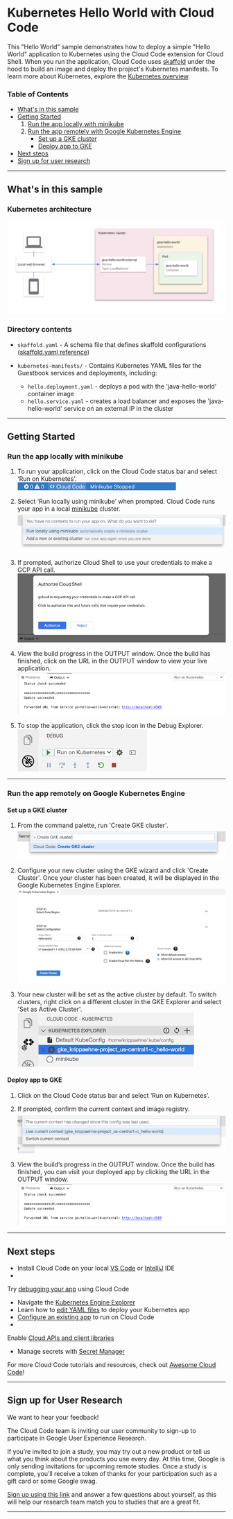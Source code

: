 # Kubernetes Hello World with Cloud Code

This "Hello World" sample demonstrates how to deploy a simple "Hello World" application to Kubernetes using the Cloud
Code extension for Cloud Shell. When you run the application, Cloud Code uses [skaffold](https://skaffold.dev/docs/)
under the hood to build an image and deploy the project's Kubernetes manifests. To learn more about Kubernetes, explore
the [Kubernetes overview](https://kubernetes.io/docs/concepts/overview/).

### Table of Contents

* [What's in this sample](#whats-in-this-sample)
* [Getting Started](#getting-started)
    1. [Run the app locally with minikube](#run-the-app-locally-with-minikube)
    2. [Run the app remotely with Google Kubernetes Engine](#run-the-app-remotely-with-google-kubernetes-engine)
        * [Set up a GKE cluster](#set-up-a-gke-cluster)
        * [Deploy app to GKE](#deploy-app-to-gke)
* [Next steps](#next-steps)
* [Sign up for user research](#sign-up-for-user-research)

---

## What's in this sample

### Kubernetes architecture

![Kubernetes Architecture Diagram](../../img/diagram.png)

### Directory contents

- `skaffold.yaml` - A schema file that defines skaffold
  configurations ([skaffold.yaml reference](https://skaffold.dev/docs/references/yaml/))
- `kubernetes-manifests/` - Contains Kubernetes YAML files for the Guestbook services and deployments, including:

    - `hello.deployment.yaml` - deploys a pod with the 'java-hello-world' container image
    - `hello.service.yaml` - creates a load balancer and exposes the 'java-hello-world' service on an external IP in the
      cluster

---

## Getting Started

### Run the app locally with minikube

1. To run your application, click on the Cloud Code status bar and select ‘Run on Kubernetes’.  
   ![image](./img/status-bar.png)

2. Select ‘Run locally using minikube’ when prompted. Cloud Code runs your app in a
   local [minikube](https://minikube.sigs.k8s.io/docs/start/) cluster.  
   ![image](./img/create-k8s-cluster.png)

3. If prompted, authorize Cloud Shell to use your credentials to make a GCP API call.  
   ![image](./img/authorize-cloud-shell.png)

4. View the build progress in the OUTPUT window. Once the build has finished, click on the URL in the OUTPUT window to
   view your live application.  
   ![image](./img/kubernetes-url.png)

5. To stop the application, click the stop icon in the Debug Explorer.  
   ![image](./img/debug-explorer.png)

---

### Run the app remotely on Google Kubernetes Engine

#### Set up a GKE cluster

1. From the command palette, run 'Create GKE cluster'.  
   ![image](./img/create-gke-cluster.png)

2. Configure your new cluster using the GKE wizard and click 'Create Cluster'. Once your cluster has been created, it
   will be displayed in the Google Kubernetes Engine Explorer.  
   ![image](./img/gke-cluster-config.png)

3. Your new cluster will be set as the active cluster by default. To switch clusters, right click on a different cluster
   in the GKE Explorer and select 'Set as Active Cluster'.  
   ![image](./img/kubernetes-explorer-new-cluster.png)

#### Deploy app to GKE

1. Click on the Cloud Code status bar and select ‘Run on Kubernetes’.

2. If prompted, confirm the current context and image registry.  
   ![image](./img/confirm-current-context.png)

3. View the build’s progress in the OUTPUT window. Once the build has finished, you can visit your deployed app by
   clicking the URL in the OUTPUT window.  
   ![image](./img/kubernetes-url.png)

---

## Next steps

* Install Cloud Code on your
  local [VS Code](https://cloud.google.com/code/docs/vscode/install?utm_source=ext&utm_medium=partner&utm_campaign=CDR_kri_gcp_cloudcodereadmes_012521&utm_content=-)
  or [IntelliJ](https://cloud.google.com/code/docs/intellij/install?utm_source=ext&utm_medium=partner&utm_campaign=CDR_kri_gcp_cloudcodereadmes_012521&utm_content=-)
  IDE
*

Try [debugging your app](https://cloud.google.com/code/docs/vscode/debug?utm_source=ext&utm_medium=partner&utm_campaign=CDR_kri_gcp_cloudcodereadmes_012521&utm_content=-)
using Cloud Code

* Navigate
  the [Kubernetes Engine Explorer](https://cloud.google.com/code/docs/vscode/using-the-gke-explorer?utm_source=ext&utm_medium=partner&utm_campaign=CDR_kri_gcp_cloudcodereadmes_012521&utm_content=-)
* Learn how
  to [edit YAML files](https://cloud.google.com/code/docs/vscode/yaml-editing?utm_source=ext&utm_medium=partner&utm_campaign=CDR_kri_gcp_cloudcodereadmes_012521&utm_content=-)
  to deploy your Kubernetes app
* [Configure an existing app](https://cloud.google.com/code/docs/vscode/setting-up-an-existing-app?utm_source=ext&utm_medium=partner&utm_campaign=CDR_kri_gcp_cloudcodereadmes_012521&utm_content=-)
  to run on Cloud Code
*

Enable [Cloud APIs and client libraries](https://cloud.google.com/code/docs/vscode/client-libraries?utm_source=ext&utm_medium=partner&utm_campaign=CDR_kri_gcp_cloudcodereadmes_012521&utm_content=-)

* Manage secrets
  with [Secret Manager](https://cloud.google.com/code/docs/vscode/secret-manager?utm_source=ext&utm_medium=partner&utm_campaign=CDR_kri_gcp_cloudcodereadmes_012521&utm_content=-)

For more Cloud Code tutorials and resources, check
out [Awesome Cloud Code](https://github.com/russwolf/awesome-cloudclode)!

---

## Sign up for User Research

We want to hear your feedback!

The Cloud Code team is inviting our user community to sign-up to participate in Google User Experience Research.

If you’re invited to join a study, you may try out a new product or tell us what you think about the products you use
every day. At this time, Google is only sending invitations for upcoming remote studies. Once a study is complete,
you’ll receive a token of thanks for your participation such as a gift card or some Google swag.

[Sign up using this link](https://google.qualtrics.com/jfe/form/SV_4Me7SiMewdvVYhL?reserved=1&utm_source=In-product&Q_Language=en&utm_medium=own_prd&utm_campaign=Q1&productTag=clou&campaignDate=January2021&referral_code=UXbT481079)
and answer a few questions about yourself, as this will help our research team match you to studies that are a great
fit.

----
